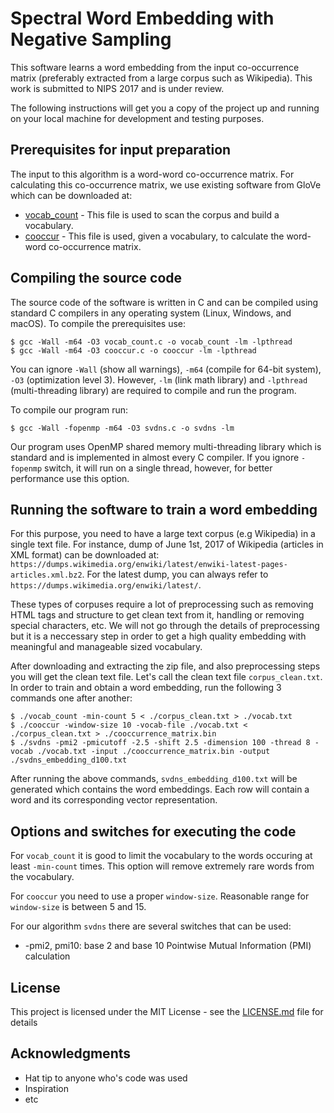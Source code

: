 # Spectral Word Embedding with Negative Sampling

This software learns a word embedding from the input co-occurrence matrix (preferably extracted from a large corpus such as Wikipedia). This work is submitted to NIPS 2017 and is under review.

The following instructions will get you a copy of the project up and running on your local machine for development and testing purposes.

## Prerequisites for input preparation

The input to this algorithm is a word-word co-occurrence matrix. For calculating this co-occurrence matrix, we use existing software from GloVe which can be downloaded at:

* [vocab_count](https://github.com/stanfordnlp/GloVe/blob/master/src/vocab_count.c) - This file is used to scan the corpus and build a vocabulary.
* [cooccur](https://github.com/stanfordnlp/GloVe/blob/master/src/cooccur.c) - This file is used, given a vocabulary, to calculate the word-word co-occurrence matrix.

## Compiling the source code

The source code of the software is written in C and can be compiled using standard C compilers in any operating system (Linux, Windows, and macOS). To compile the prerequisites use:

```
$ gcc -Wall -m64 -O3 vocab_count.c -o vocab_count -lm -lpthread
$ gcc -Wall -m64 -O3 cooccur.c -o cooccur -lm -lpthread
```

You can ignore `-Wall` (show all warnings), `-m64` (compile for 64-bit system), `-O3` (optimization level 3). However, `-lm` (link math library) and `-lpthread` (multi-threading library) are required to compile and run the program.

To compile our program run:

```
$ gcc -Wall -fopenmp -m64 -O3 svdns.c -o svdns -lm
```

Our program uses OpenMP shared memory multi-threading library which is standard and is implemented in almost every C compiler. If you ignore `-fopenmp` switch, it will run on a single thread, however, for better performance use this option.

## Running the software to train a word embedding

For this purpose, you need to have a large text corpus (e.g Wikipedia) in a single text file. For instance, dump of June 1st, 2017 of Wikipedia (articles in XML format) can be downloaded at: `https://dumps.wikimedia.org/enwiki/latest/enwiki-latest-pages-articles.xml.bz2`. For the latest dump, you can always refer to `https://dumps.wikimedia.org/enwiki/latest/`.

These types of corpuses require a lot of preprocessing such as removing HTML tags and structure to get clean text from it, handling or removing special characters, etc. We will not go through the details of preprocessing but it is a neccessary step in order to get a high quality embedding with meaningful and manageable sized vocabulary.

After downloading and extracting the zip file, and also preprocessing steps you will get the clean text file. Let's call the clean text file `corpus_clean.txt`. In order to train and obtain a word embedding, run the following 3 commands one after another:

```
$ ./vocab_count -min-count 5 < ./corpus_clean.txt > ./vocab.txt
$ ./cooccur -window-size 10 -vocab-file ./vocab.txt < ./corpus_clean.txt > ./cooccurrence_matrix.bin
$ ./svdns -pmi2 -pmicutoff -2.5 -shift 2.5 -dimension 100 -thread 8 -vocab ./vocab.txt -input ./cooccurrence_matrix.bin -output ./svdns_embedding_d100.txt
```

After running the above commands, `svdns_embedding_d100.txt` will be generated which contains the word embeddings. Each row will contain a word and its corresponding vector representation.

## Options and switches for executing the code

For `vocab_count` it is good to limit the vocabulary to the words occuring at least `-min-count` times. This option will remove extremely rare words from the vocabulary.

For `cooccur` you need to use a proper `window-size`. Reasonable range for `window-size` is between 5 and 15.

For our algorithm `svdns` there are several switches that can be used:

* -pmi2, pmi10: base 2 and base 10 Pointwise Mutual Information (PMI) calculation

## License

This project is licensed under the MIT License - see the [LICENSE.md](LICENSE.md) file for details

## Acknowledgments

* Hat tip to anyone who's code was used
* Inspiration
* etc
